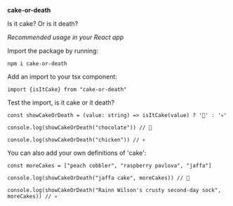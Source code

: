 **cake-or-death**

Is it cake? Or is it death?

_Recommended usage in your React app_

Import the package by running:

`npm i cake-or-death`

Add an import to your tsx component:

`import {isItCake} from "cake-or-death"`

Test the import, is it cake or it death?

`const showCakeOrDeath = (value: string) => isItCake(value) ? '🎂' : '💀'`

`console.log(showCakeOrDeath("chocolate")) // 🎂`

`console.log(showCakeOrDeath("chicken")) // 💀`

You can also add your own definitions of 'cake':

`const moreCakes = ["peach cobbler", "raspberry pavlova", "jaffa"]`

`console.log(showCakeOrDeath("jaffa cake", moreCakes)) // 🎂`

`console.log(showCakeOrDeath("Rainn Wilson's crusty second-day sock", moreCakes)) // 💀`
